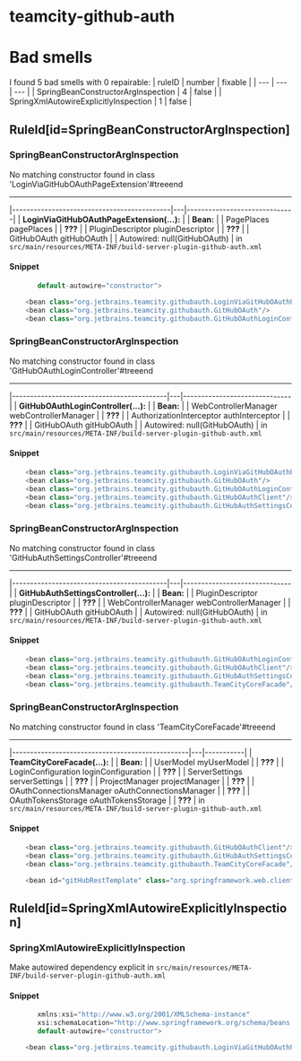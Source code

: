 # teamcity-github-auth 
 
# Bad smells
I found 5 bad smells with 0 repairable:
| ruleID | number | fixable |
| --- | --- | --- |
| SpringBeanConstructorArgInspection | 4 | false |
| SpringXmlAutowireExplicitlyInspection | 1 | false |
## RuleId[id=SpringBeanConstructorArgInspection]
### SpringBeanConstructorArgInspection
No matching constructor found in class 'LoginViaGitHubOAuthPageExtension'#treeend

*** ** * ** ***

|--------------------------------------------|---|------------------------------|
| **LoginViaGitHubOAuthPageExtension(...):** |   | **Bean:**                    |
| PagePlaces pagePlaces                      |   | **???**                      |
| PluginDescriptor pluginDescriptor          |   | **???**                      |
| GitHubOAuth gitHubOAuth                    |   | Autowired: null(GitHubOAuth) |
in `src/main/resources/META-INF/build-server-plugin-github-auth.xml`
#### Snippet
```java
       default-autowire="constructor">

    <bean class="org.jetbrains.teamcity.githubauth.LoginViaGitHubOAuthPageExtension"/>
    <bean class="org.jetbrains.teamcity.githubauth.GitHubOAuth"/>
    <bean class="org.jetbrains.teamcity.githubauth.GitHubOAuthLoginController"/>
```

### SpringBeanConstructorArgInspection
No matching constructor found in class 'GitHubOAuthLoginController'#treeend

*** ** * ** ***

|-------------------------------------------|---|------------------------------|
| **GitHubOAuthLoginController(...):**      |   | **Bean:**                    |
| WebControllerManager webControllerManager |   | **???**                      |
| AuthorizationInterceptor authInterceptor  |   | **???**                      |
| GitHubOAuth gitHubOAuth                   |   | Autowired: null(GitHubOAuth) |
in `src/main/resources/META-INF/build-server-plugin-github-auth.xml`
#### Snippet
```java
    <bean class="org.jetbrains.teamcity.githubauth.LoginViaGitHubOAuthPageExtension"/>
    <bean class="org.jetbrains.teamcity.githubauth.GitHubOAuth"/>
    <bean class="org.jetbrains.teamcity.githubauth.GitHubOAuthLoginController"/>
    <bean class="org.jetbrains.teamcity.githubauth.GitHubOAuthClient"/>
    <bean class="org.jetbrains.teamcity.githubauth.GitHubAuthSettingsController"/>
```

### SpringBeanConstructorArgInspection
No matching constructor found in class 'GitHubAuthSettingsController'#treeend

*** ** * ** ***

|-------------------------------------------|---|------------------------------|
| **GitHubAuthSettingsController(...):**    |   | **Bean:**                    |
| PluginDescriptor pluginDescriptor         |   | **???**                      |
| WebControllerManager webControllerManager |   | **???**                      |
| GitHubOAuth gitHubOAuth                   |   | Autowired: null(GitHubOAuth) |
in `src/main/resources/META-INF/build-server-plugin-github-auth.xml`
#### Snippet
```java
    <bean class="org.jetbrains.teamcity.githubauth.GitHubOAuthLoginController"/>
    <bean class="org.jetbrains.teamcity.githubauth.GitHubOAuthClient"/>
    <bean class="org.jetbrains.teamcity.githubauth.GitHubAuthSettingsController"/>
    <bean class="org.jetbrains.teamcity.githubauth.TeamCityCoreFacade"/>

```

### SpringBeanConstructorArgInspection
No matching constructor found in class 'TeamCityCoreFacade'#treeend

*** ** * ** ***

|-------------------------------------------------|---|-----------|
| **TeamCityCoreFacade(...):**                    |   | **Bean:** |
| UserModel myUserModel                           |   | **???**   |
| LoginConfiguration loginConfiguration           |   | **???**   |
| ServerSettings serverSettings                   |   | **???**   |
| ProjectManager projectManager                   |   | **???**   |
| OAuthConnectionsManager oAuthConnectionsManager |   | **???**   |
| OAuthTokensStorage oAuthTokensStorage           |   | **???**   |
in `src/main/resources/META-INF/build-server-plugin-github-auth.xml`
#### Snippet
```java
    <bean class="org.jetbrains.teamcity.githubauth.GitHubOAuthClient"/>
    <bean class="org.jetbrains.teamcity.githubauth.GitHubAuthSettingsController"/>
    <bean class="org.jetbrains.teamcity.githubauth.TeamCityCoreFacade"/>

    <bean id="gitHubRestTemplate" class="org.springframework.web.client.RestTemplate">
```

## RuleId[id=SpringXmlAutowireExplicitlyInspection]
### SpringXmlAutowireExplicitlyInspection
Make autowired dependency explicit
in `src/main/resources/META-INF/build-server-plugin-github-auth.xml`
#### Snippet
```java
       xmlns:xsi="http://www.w3.org/2001/XMLSchema-instance"
       xsi:schemaLocation="http://www.springframework.org/schema/beans http://www.springframework.org/schema/beans/spring-beans.xsd"
       default-autowire="constructor">

    <bean class="org.jetbrains.teamcity.githubauth.LoginViaGitHubOAuthPageExtension"/>
```


